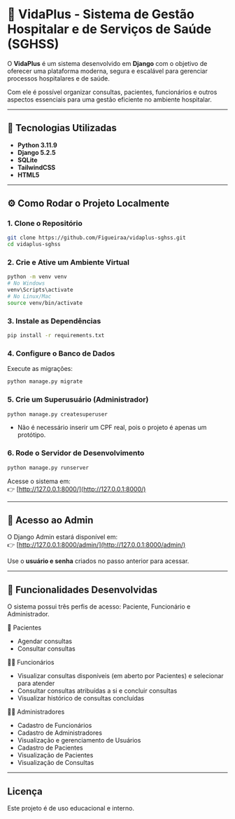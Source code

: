 
# 🏥 VidaPlus - Sistema de Gestão Hospitalar e de Serviços de Saúde (SGHSS)

O **VidaPlus** é um sistema desenvolvido em **Django** com o objetivo de oferecer uma plataforma moderna, segura e escalável para gerenciar processos hospitalares e de saúde.  

Com ele é possível organizar consultas, pacientes, funcionários e outros aspectos essenciais para uma gestão eficiente no ambiente hospitalar.

---

## 🚀 Tecnologias Utilizadas
- **Python 3.11.9**
- **Django 5.2.5**
- **SQLite** 
- **TailwindCSS**
- **HTML5**

---

## ⚙️ Como Rodar o Projeto Localmente

### 1. Clone o Repositório
```bash
git clone https://github.com/Figueiraa/vidaplus-sghss.git
cd vidaplus-sghss
```

### 2. Crie e Ative um Ambiente Virtual
```bash
python -m venv venv
# No Windows
venv\Scripts\activate
# No Linux/Mac
source venv/bin/activate
```

### 3. Instale as Dependências
```bash
pip install -r requirements.txt
```

### 4. Configure o Banco de Dados
Execute as migrações:
```bash
python manage.py migrate
```

### 5. Crie um Superusuário (Administrador)
```bash
python manage.py createsuperuser
```
- Não é necessário inserir um CPF real, pois o projeto é apenas um protótipo.

### 6. Rode o Servidor de Desenvolvimento
```bash
python manage.py runserver
```

Acesse o sistema em:  
👉 [http://127.0.0.1:8000/](http://127.0.0.1:8000/)  

---

## 🔑 Acesso ao Admin
O Django Admin estará disponível em:  
👉 [http://127.0.0.1:8000/admin/](http://127.0.0.1:8000/admin/)  

Use o **usuário e senha** criados no passo anterior para acessar.

---

## 📌 Funcionalidades Desenvolvidas
O sistema possui três perfis de acesso: Paciente, Funcionário e Administrador.

👤 Pacientes
- Agendar consultas
- Consultar consultas

🧑‍⚕️ Funcionários
- Visualizar consultas disponíveis (em aberto por Pacientes) e selecionar para atender
- Consultar consultas atribuídas a si e concluir consultas
- Visualizar histórico de consultas concluídas

👨‍💼 Administradores
- Cadastro de Funcionários
- Cadastro de Administradores
- Visualização e gerenciamento de Usuários
- Cadastro de Pacientes
- Visualização de Pacientes
- Visualização de Consultas

---

## Licença
Este projeto é de uso educacional e interno.  
